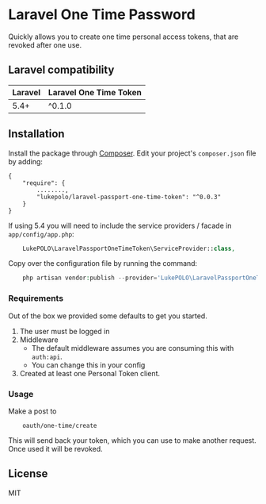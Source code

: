 # Laravel One Time Password 
Quickly allows you to create one time personal access tokens, that are revoked after one use.

## Laravel compatibility

 Laravel  | Laravel One Time Token
:---------|:----------
 5.4+     | ^0.1.0
 
## Installation

Install the package through [Composer](http://getcomposer.org/). Edit your project's `composer.json` file by adding:

    {
	    "require": {
	        ........,
	        "lukepolo/laravel-passport-one-time-token": "^0.0.3"
	    }
    }

If using 5.4 you will need to include the service providers / facade in `app/config/app.php`:

```php
    LukePOLO\LaravelPassportOneTimeToken\ServiceProvider::class,
```

Copy over the configuration file by running the command:

```php
    php artisan vendor:publish --provider='LukePOLO\LaravelPassportOneTimeToken\ServiceProvider'
```

### Requirements

Out of the box we provided some defaults to get you started.

1. The user must be logged in  
2. Middleware 
   * The default middleware assumes you are consuming this with 
   `auth:api`. 
   * You can change this in your config
3. Created at least one Personal Token client. 

### Usage
Make a post to 
```
    oauth/one-time/create
``` 

This will send back your token, which you can use to make another request. Once used it will be revoked. 

License
----
MIT
